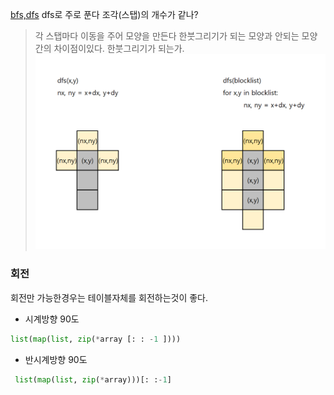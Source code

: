 [bfs,dfs](../theory/bfs,dfs.md)
dfs로 주로 푼다
조각(스탭)의 개수가 같나?
> 각 스탭마다 이동을 주어 모양을 만든다
> 한붓그리기가 되는 모양과 안되는 모양간의 차이점이있다.
한붓그리기가 되는가.
![](assets/테트리스,%20퍼즐-20240904165402122.png)

### 회전
회전만 가능한경우는 테이블자체를 회전하는것이 좋다.
- 시계방향 90도
```python
list(map(list, zip(*array [: : -1 ])))
```
- 반시계방향 90도
```python
 list(map(list, zip(*array)))[: :-1]
```
